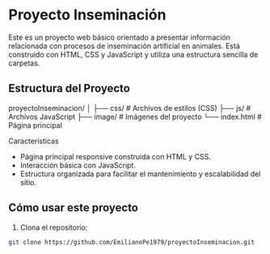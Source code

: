# Proyecto Inseminación

Este es un proyecto web básico orientado a presentar información relacionada con procesos de inseminación artificial en animales. Está construido con HTML, CSS y JavaScript y utiliza una estructura sencilla de carpetas.

## Estructura del Proyecto

proyectoInseminacion/
│
├── css/ # Archivos de estilos (CSS)
├── js/ # Archivos JavaScript
├── image/ # Imágenes del proyecto
└── index.html # Página principal


Características

- Página principal responsive construida con HTML y CSS.
- Interacción básica con JavaScript.
- Estructura organizada para facilitar el mantenimiento y escalabilidad del sitio.

## Cómo usar este proyecto

1. Clona el repositorio:

```bash
git clone https://github.com/EmilianoPe1979/proyectoInseminacion.git
